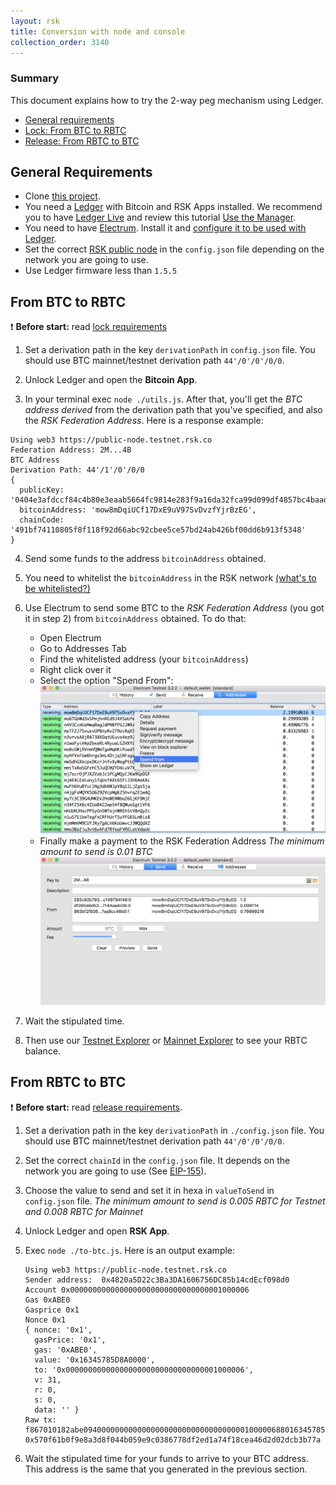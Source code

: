 ```yaml
---
layout: rsk
title: Conversion with node and console
collection_order: 3140
---
```


### Summary
This document explains how to try the 2-way peg mechanism using Ledger.
- [General requirements](#general-requirements)
- [Lock: From BTC to RBTC](#from-btc-to-rbtc)
- [Release: From RBTC to BTC](#from-rbtc-to-btc)

## General Requirements
* Clone [this project](https://github.com/rsksmart/utilities/tree/master/peg/hw/ledger).
* You need a [Ledger](https://www.ledger.com/) with Bitcoin and RSK Apps installed. We recommend you to have [Ledger Live](https://www.ledger.com/pages/ledger-live) and review this tutorial [Use the Manager](https://support.ledgerwallet.com/hc/en-us/articles/360006523674-Use-the-Manager).
* You need to have [Electrum](https://electrum.org/). Install it and [configure it to be used with Ledger](https://support.ledgerwallet.com/hc/en-us/articles/115005161925-Set-up-and-use-Electrum).
* Set the correct [RSK public node](/rsk/public-nodes) in the `config.json` file depending on the network you are going to use.
* Use Ledger firmware less than `1.5.5`


## From BTC to RBTC
:exclamation: **Before start:** read [lock requirements](/rsk/rbtc/conversion/#locking-from-btc-to-rbtc)
1. Set a derivation path in the key `derivationPath` in `config.json` file. You should use BTC mainnet/testnet derivation path `44'/0'/0'/0/0`.
2. Unlock Ledger and open the **Bitcoin App**.

3. In your terminal exec ```node ./utils.js```. After that, you'll get the *BTC address derived* from the derivation path that you've specified, and also the *RSK Federation Address*. Here is a response example:
```
Using web3 https://public-node.testnet.rsk.co
Federation Address: 2M...4B
BTC Address
Derivation Path: 44'/1'/0'/0/0
{
  publicKey: '0404e3afdccf84c4b80e3eaab5664fc9814e283f9a16da32fca99d099df4857bc4baad8a78bf5aa60d14e5f6ad8650bede1c2347aceb4a2efe6afb461047f2bfb0',
  bitcoinAddress: 'mow8mDqiUCf17DxE9uV97SvDvzfYjrBzEG',
  chainCode: '491bf74110805f8f118f92d66abc92cbee5ce57bd24ab426bf00dd6b913f5348'
}
```
4. Send some funds to the address `bitcoinAddress` obtained.

5. You need to whitelist the `bitcoinAddress` in the RSK network [(what's to be whitelisted?)](/rsk/rbtc/conversion/whitelist)
6. Use Electrum to send some BTC to the *RSK Federation Address* (you got it in step 2) from `bitcoinAddress` obtained. To do that:
    - Open Electrum
    - Go to Addresses Tab
    - Find the whitelisted address (your `bitcoinAddress`)
    - Right click over it
    - Select the option "Spend From":
![Spend from](/assets/img/rsk/peg-ledger/electrumSpendFromOption.png)
    - Finally make a payment to the RSK Federation Address
*The minimum amount to send is 0.01 BTC*
![Sending Payment](/assets/img/rsk/peg-ledger/electrumSpendFrom.png)

7. Wait the stipulated time.

8. Then use our [Testnet Explorer](https://explorer.testnet.rsk.co) or [Mainnet Explorer](https://explorer.rsk.co) to see your RBTC balance.



## From RBTC to BTC
:exclamation: **Before start:** read [release requirements](/rsk/rbtc/conversion/#releasing-from-rbtc-to-btc).
1. Set a derivation path in the key `derivationPath` in `./config.json` file. You should use BTC mainnet/testnet derivation path `44'/0'/0'/0/0`.

2. Set the correct `chainId` in the `config.json` file. It depends on the network you are going to use (See [EIP-155](https://github.com/ethereum/EIPs/blob/master/EIPS/eip-155.md#list-of-chain-ids)).

3. Choose the value to send and set it in hexa in `valueToSend` in `config.json` file.
*The minimum amount to send is 0.005 RBTC for Testnet and 0.008 RBTC for Mainnet*

4. Unlock Ledger and open **RSK App**.

5. Exec `node ./to-btc.js`. Here is an output example:
    ```
    Using web3 https://public-node.testnet.rsk.co
    Sender address:  0x4820a5D22c3Ba3DA1606756DC85b14cdEcf098d0
    Account 0x0000000000000000000000000000000001000006
    Gas 0xABE0
    Gasprice 0x1
    Nonce 0x1
    { nonce: '0x1',
      gasPrice: '0x1',
      gas: '0xABE0',
      value: '0x16345785D8A0000',
      to: '0x0000000000000000000000000000000001000006',
      v: 31,
      r: 0,
      s: 0,
      data: '' }
    Raw tx:  f867010182abe094000000000000000000000000000000000100000688016345785d8a00008061a056c169b8a889e4b1352b89808d1315e7bb23b1dbec81299d076b4a6879bd0b45a005a9979c7684e49c9d6b0fe5f40289910606b4cee09a3431ed85ce77fb223fd1
    0x570f61b0f9e8a3d8f044b059e9c0386778df2ed1a74f18cea46d2d02dcb3b77a
    ```

6. Wait the stipulated time for your funds to arrive to your BTC address. This address is the same that you generated in the previous section.